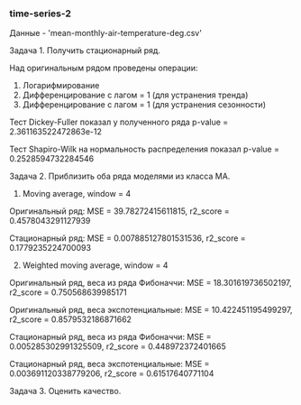 ### time-series-2
Данные - 'mean-monthly-air-temperature-deg.csv'

Задача 1. Получить стационарный ряд.

Над оригинальным рядом проведены операции:
1. Логарифмирование
2. Дифференцирование с лагом = 1 (для устранения тренда)
3. Дифференцирование с лагом = 1 (для устранения сезонности)

Тест Dickey-Fuller показал у полученного ряда p-value = 2.361163522472863e-12

Тест Shapiro-Wilk на нормальность распределения показал p-value = 0.2528594732284546

Задача 2. Приблизить оба ряда моделями из класса MA.

1. Moving average, window = 4

Оригинальный ряд: MSE = 39.78272415611815,   r2_score = 0.4578043291127939

Стационарный ряд: MSE = 0.007885127801531536,   r2_score = 0.1779235224700093

2. Weighted moving average, window = 4

Оригинальный ряд, веса из ряда Фибоначчи: MSE = 18.301619736502197,   r2_score = 0.750568639985171

Оригинальный ряд, веса экспотенциальные: MSE = 10.422451195499297,   r2_score = 0.8579532186871662

Стационарный ряд, веса из ряда Фибоначчи: MSE = 0.005285302991325509,   r2_score = 0.448972372401665

Стационарный ряд, веса экспотенциальные: MSE = 0.003691120338779206,   r2_score = 0.61517640771104

Задача 3. Оценить качество.
